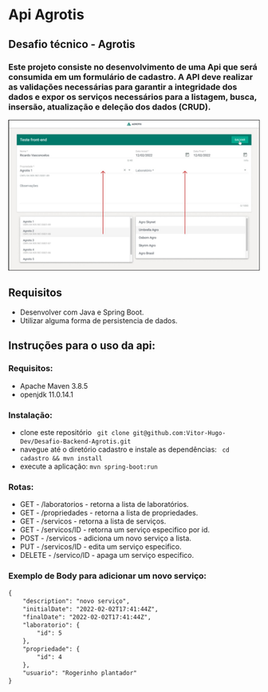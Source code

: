 # Api Agrotis

## Desafio técnico - Agrotis



### Este projeto consiste no desenvolvimento de uma Api que será consumida em um formulário de cadastro. A API deve realizar as validações necessárias para garantir a integridade dos dados e expor os serviços necessários para a listagem, busca, insersão, atualização e deleção dos dados (CRUD).

<img src="https://github.com/Vitor-Hugo-Dev/Desafio-Backend-Agrotis/blob/main/image/formulario_agrotis.jpeg?raw=true" width="auto">

## Requisitos

- Desenvolver com Java e Spring Boot.
- Utilizar alguma forma de persistencia de dados.


## Instruções para o uso da api:


### Requisitos: 
- Apache Maven 3.8.5 
- openjdk 11.0.14.1

### Instalação:
- clone este repositório  ` git clone git@github.com:Vitor-Hugo-Dev/Desafio-Backend-Agrotis.git`
- navegue até o diretório cadastro e instale as dependências: ` cd cadastro && mvn install`
- execute a aplicação:  `mvn spring-boot:run`

### Rotas:
- GET - /laboratorios - retorna a lista de laboratórios.
- GET - /propriedades - retorna a lista de propriedades.
- GET - /servicos - retorna a lista de serviços.
- GET - /servicos/ID - retorna um serviço especifico por id.
- POST - /servicos - adiciona um novo serviço a lista.
- PUT - /servicos/ID - edita um serviço especifico.
- DELETE - /servico/ID - apaga um serviço especifico.

### Exemplo de Body para adicionar um novo serviço:

```
{
	"description": "novo serviço",
	"initialDate": "2022-02-02T17:41:44Z",
	"finalDate": "2022-02-02T17:41:44Z",
	"laboratorio": {
		"id": 5
	},
	"propriedade": {
		"id": 4
	},
	"usuario": "Rogerinho plantador"
}
```
